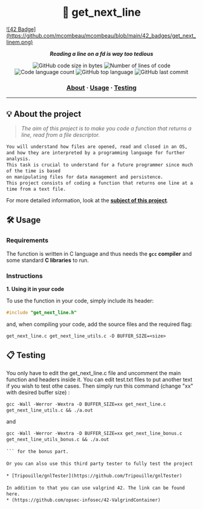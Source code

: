 <h1 align="center">
	📖 get_next_line
</h1>
<a href="https://github.com/simon-zerisenay/42_get_next_line">![42 Badge](https://github.com/mcombeau/mcombeau/blob/main/42_badges/get_next_linem.png)</a>
<p align="center">
	<b><i>Reading a line on a fd is way too tedious</i></b><br>
</p>

<p align="center">
	<img alt="GitHub code size in bytes" src="https://img.shields.io/github/languages/code-size/simon-zerisenay/42_get_next_line?color=lightblue" />
	<img alt="Number of lines of code" src="https://img.shields.io/tokei/lines/github/simon-zerisenay/42_get_next_line?color=critical" />
	<img alt="Code language count" src="https://img.shields.io/github/languages/count/simon-zerisenay/42_get_next_line?color=yellow" />
	<img alt="GitHub top language" src="https://img.shields.io/github/languages/top/simon-zerisenay/42_get_next_line?color=blue" />
	<img alt="GitHub last commit" src="https://img.shields.io/github/last-commit/simon-zerisenay/42_get_next_line?color=green" />
</p>
<h3 align="center">
	<a href="#%EF%B8%8F-about">About</a>
	<span> · </span>
	<a href="#%EF%B8%8F-usage">Usage</a>
	<span> · </span>
	<a href="#-testing">Testing</a>
</h3>

---

## 💡 About the project

> _The aim of this project is to make you code a function that returns a line, read from a file descriptor._

	You will understand how files are opened, read and closed in an OS,
	and how they are interpreted by a programming language for further analysis.
	This task is crucial to understand for a future programmer since much of the time is based
	on manipulating files for data management and persistence.
	This project consists of coding a function that returns one line at a time from a text file.

For more detailed information, look at the [**subject of this project**](https://github.com/jdecorte-be/42-Get-next-line/blob/master/en.subject.pdf).


## 🛠️ Usage

### Requirements

The function is written in C language and thus needs the **`gcc` compiler** and some standard **C libraries** to run.

### Instructions

**1. Using it in your code**

To use the function in your code, simply include its header:

```C
#include "get_next_line.h"
```

and, when compiling your code, add the source files and the required flag:

```shell
get_next_line.c get_next_line_utils.c -D BUFFER_SIZE=<size>
```

## 📋 Testing

You only have to edit the get_next_line.c file and uncomment the main function and headers inside it.
You can edit test.txt files to put another text if you wish to test othe cases.
Then simply run this command (change "xx" with desired buffer size) :

```shell
gcc -Wall -Werror -Wextra -D BUFFER_SIZE=xx get_next_line.c get_next_line_utils.c && ./a.out
```
and 
```shell
gcc -Wall -Werror -Wextra -D BUFFER_SIZE=xx get_next_line_bonus.c get_next_line_utils_bonus.c && ./a.out

``` for the bonus part.

Or you can also use this third party tester to fully test the project

* [Tripouille/gnlTester](https://github.com/Tripouille/gnlTester)

In addition to that you can use valgrind 42. The link can be found here. 
* (https://github.com/opsec-infosec/42-ValgrindContainer)


